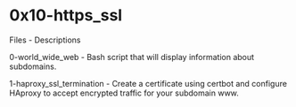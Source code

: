 # 0x10-https_ssl


Files - Descriptions


0-world_wide_web - Bash script that will display information about subdomains.


1-haproxy_ssl_termination - Create a certificate using certbot and configure HAproxy to accept encrypted traffic for your subdomain www.
